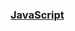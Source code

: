### [JavaScript](https://github.com/brianAda/Daily-Coding-Challenge/blob/master/Table%20of%20Contents/JavaScript.md)
